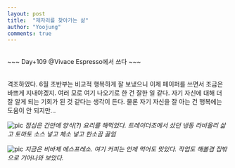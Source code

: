```yaml
---
layout: post
title:  "제자리를 찾아가는 삶"
author: "Yoojung"
comments: true
---
```

<br>
~~~
Day+109 @Vivace Espresso에서 쓰다
~~~

<br>
<br>

격조하였다. 6월 초반부는 비교적 행복하게 잘 보냈으니 이제 페이퍼를 쓰면서 조금은 바쁘게 지내야겠지. 여러 모로 여기 나오기로 한 건 잘한 일 같다. 자기 자신에 대해 더 잘 알게 되는 기회가 된 것 같다는 생각이 든다. 물론 자기 자신을 잘 아는 건 행복에는 도움이 안 되지만... 

![pic]({{site.url}}/assets/2018-06-11-p01.JPG)
_점심은 간만에 양식(?) 요리를 해먹었다. 트레이더조에서 샀던 냉동 라비올리 삶고 토마토 소스 넣고 채소 넣고 한소끔 끓임_

![pic]({{site.url}}/assets/2018-06-11-p02.JPG)
_지금은 비바체 에스프레소. 여기 커피는 언제 먹어도 맛있다. 작업도 해볼겸 집밖으로 기어나와 보았다._



